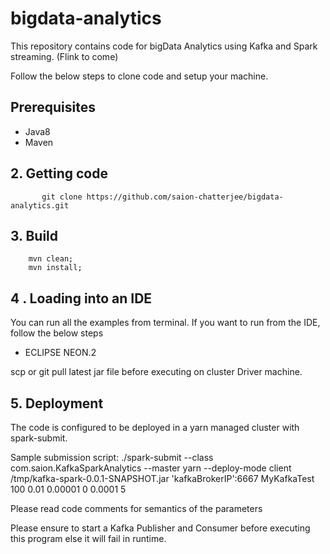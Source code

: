 # bigdata-analytics

This repository contains code for bigData Analytics using Kafka and Spark streaming.
(Flink to come)

Follow the below steps to clone code and setup your machine.


## Prerequisites

* Java8
* Maven


## 2. Getting code

           git clone https://github.com/saion-chatterjee/bigdata-analytics.git


## 3. Build

        mvn clean; 
        mvn install;


## 4 . Loading into an IDE

You can run all the examples from terminal. If you want to run from the IDE, follow the below steps


* ECLIPSE NEON.2

scp or git pull latest jar file before executing on cluster Driver machine.

## 5. Deployment

The code is configured to be deployed in a yarn managed cluster with spark-submit. 

Sample submission script:
./spark-submit --class com.saion.KafkaSparkAnalytics --master yarn --deploy-mode client /tmp/kafka-spark-0.0.1-SNAPSHOT.jar 'kafkaBrokerIP':6667 MyKafkaTest 100 0.01 0.00001 0 0.0001 5


Please read code comments for semantics of the parameters


Please ensure to start a Kafka Publisher and Consumer before executing this program else it will fail in runtime.

